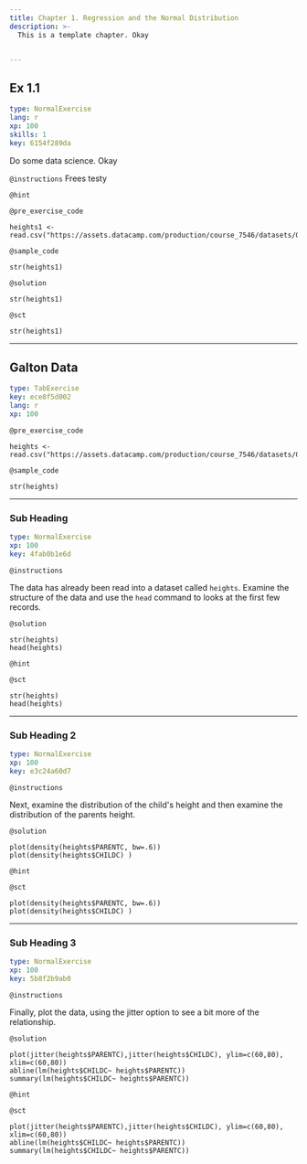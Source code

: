 ```yaml
---
title: Chapter 1. Regression and the Normal Distribution
description: >-
  This is a template chapter. Okay


---
```

## Ex 1.1

```yaml
type: NormalExercise
lang: r
xp: 100
skills: 1
key: 6154f289da
```

Do some data science. Okay

`@instructions`
Frees testy

`@hint`


`@pre_exercise_code`
```{r}
heights1 <- read.csv("https://assets.datacamp.com/production/course_7546/datasets/GaltonFamily.csv",header=TRUE)
```
`@sample_code`
```{r}
str(heights1)
```
`@solution`
```{r}
str(heights1)
```
`@sct`
```{r}
str(heights1)
```




---
## Galton Data

```yaml
type: TabExercise
key: ece8f5d002
lang: r
xp: 100
```


`@pre_exercise_code`
```{r}
heights <- read.csv("https://assets.datacamp.com/production/course_7546/datasets/GaltonFamily.csv",header=TRUE)
```

`@sample_code`
```{r}
str(heights)
```

***

### Sub Heading

```yaml
type: NormalExercise
xp: 100
key: 4fab0b1e6d
```

`@instructions`

The data has already been read into a dataset called `heights`. Examine the structure of the data and use the `head` command to looks at the first few records.

`@solution`
```{r}
str(heights)
head(heights)
```

`@hint`

`@sct`
```{r}
str(heights)
head(heights)
```

***

### Sub Heading 2

```yaml
type: NormalExercise
xp: 100
key: e3c24a60d7
```

`@instructions`

Next, examine the distribution of the child's height and then examine the distribution of the parents height.

`@solution`
```{r}
plot(density(heights$PARENTC, bw=.6))
plot(density(heights$CHILDC) )

```

`@hint`

`@sct`
```{r}
plot(density(heights$PARENTC, bw=.6))
plot(density(heights$CHILDC) )

```

***

### Sub Heading 3

```yaml
type: NormalExercise
xp: 100
key: 5b8f2b9ab0
```

`@instructions`

Finally, plot the data, using the jitter option to see a bit more of the relationship.

`@solution`
```{r}
plot(jitter(heights$PARENTC),jitter(heights$CHILDC), ylim=c(60,80), xlim=c(60,80))
abline(lm(heights$CHILDC~ heights$PARENTC))
summary(lm(heights$CHILDC~ heights$PARENTC))

```

`@hint`

`@sct`
```{r}
plot(jitter(heights$PARENTC),jitter(heights$CHILDC), ylim=c(60,80), xlim=c(60,80))
abline(lm(heights$CHILDC~ heights$PARENTC))
summary(lm(heights$CHILDC~ heights$PARENTC))

```
